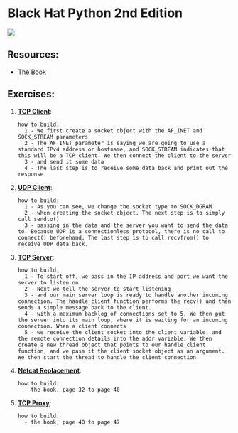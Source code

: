 # Black Hat Python 2nd Edition

<img align="center" src="https://i.ebayimg.com/images/g/2IEAAOSwHFFjroow/s-l500.jpg" />

## Resources:

- [The Book](https://www.amazon.com/Black-Hat-Python-Programming-Pentesters/dp/1593275900)

## Exercises:

1.  [**TCP Client**](./tcp_client.py):

        how to build:
          1 - We first create a socket object with the AF_INET and SOCK_STREAM parameters
          2 - The AF_INET parameter is saying we are going to use a standard IPv4 address or hostname, and SOCK_STREAM indicates that this will be a TCP client. We then connect the client to the server
          3 - and send it some data
          4 - The last step is to receive some data back and print out the response

2.  [**UDP Client**](./udp_client.py):

        how to build:
          1 - As you can see, we change the socket type to SOCK_DGRAM
          2 - when creating the socket object. The next step is to simply call sendto()
          3 - passing in the data and the server you want to send the data to. Because UDP is a connectionless protocol, there is no call to connect() beforehand. The last step is to call recvfrom() to receive UDP data back.

3.  [**TCP Server**](./tcp_server.py):

        how to build:
          1 - To start off, we pass in the IP address and port we want the server to listen on
          2 - Next we tell the server to start listening
          3 - and our main server loop is ready to handle another incoming connection. The handle_client function performs the recv() and then sends a simple message back to the client.
          4 - with a maximum backlog of connections set to 5. We then put the server into its main loop, where it is waiting for an incoming connection. When a client connects
          5 - we receive the client socket into the client variable, and the remote connection details into the addr variable. We then create a new thread object that points to our handle_client function, and we pass it the client socket object as an argument. We then start the thread to handle the client connection

4.  [**Netcat Replacement**](./netcat.py):

        how to build:
          - the book, page 32 to page 40

5.  [**TCP Proxy**](./proxy.py):

        how to build:
          - the book, page 40 to page 47

